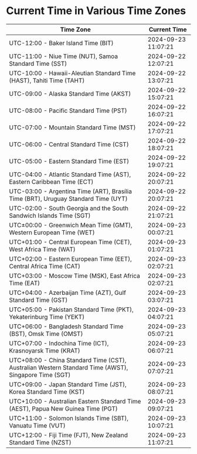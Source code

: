 # Current Time in Various Time Zones

| Time Zone | Current Time |
|-----------|--------------|
| UTC-12:00 - Baker Island Time (BIT) | 2024-09-23 11:07:21 |
| UTC-11:00 - Niue Time (NUT), Samoa Standard Time (SST) | 2024-09-22 12:07:21 |
| UTC-10:00 - Hawaii-Aleutian Standard Time (HAST), Tahiti Time (TAHT) | 2024-09-22 13:07:21 |
| UTC-09:00 - Alaska Standard Time (AKST) | 2024-09-22 15:07:21 |
| UTC-08:00 - Pacific Standard Time (PST) | 2024-09-22 16:07:21 |
| UTC-07:00 - Mountain Standard Time (MST) | 2024-09-22 17:07:21 |
| UTC-06:00 - Central Standard Time (CST) | 2024-09-22 18:07:21 |
| UTC-05:00 - Eastern Standard Time (EST) | 2024-09-22 19:07:21 |
| UTC-04:00 - Atlantic Standard Time (AST), Eastern Caribbean Time (ECT) | 2024-09-22 20:07:21 |
| UTC-03:00 - Argentina Time (ART), Brasília Time (BRT), Uruguay Standard Time (UYT) | 2024-09-22 20:07:21 |
| UTC-02:00 - South Georgia and the South Sandwich Islands Time (SGT) | 2024-09-22 21:07:21 |
| UTC±00:00 - Greenwich Mean Time (GMT), Western European Time (WET) | 2024-09-23 00:07:21 |
| UTC+01:00 - Central European Time (CET), West Africa Time (WAT) | 2024-09-23 01:07:21 |
| UTC+02:00 - Eastern European Time (EET), Central Africa Time (CAT) | 2024-09-23 02:07:21 |
| UTC+03:00 - Moscow Time (MSK), East Africa Time (EAT) | 2024-09-23 02:07:21 |
| UTC+04:00 - Azerbaijan Time (AZT), Gulf Standard Time (GST) | 2024-09-23 03:07:21 |
| UTC+05:00 - Pakistan Standard Time (PKT), Yekaterinburg Time (YEKT) | 2024-09-23 04:07:21 |
| UTC+06:00 - Bangladesh Standard Time (BST), Omsk Time (OMST) | 2024-09-23 05:07:21 |
| UTC+07:00 - Indochina Time (ICT), Krasnoyarsk Time (KRAT) | 2024-09-23 06:07:21 |
| UTC+08:00 - China Standard Time (CST), Australian Western Standard Time (AWST), Singapore Time (SGT) | 2024-09-23 07:07:21 |
| UTC+09:00 - Japan Standard Time (JST), Korea Standard Time (KST) | 2024-09-23 08:07:21 |
| UTC+10:00 - Australian Eastern Standard Time (AEST), Papua New Guinea Time (PGT) | 2024-09-23 09:07:21 |
| UTC+11:00 - Solomon Islands Time (SBT), Vanuatu Time (VUT) | 2024-09-23 10:07:21 |
| UTC+12:00 - Fiji Time (FJT), New Zealand Standard Time (NZST) | 2024-09-23 11:07:21 |

